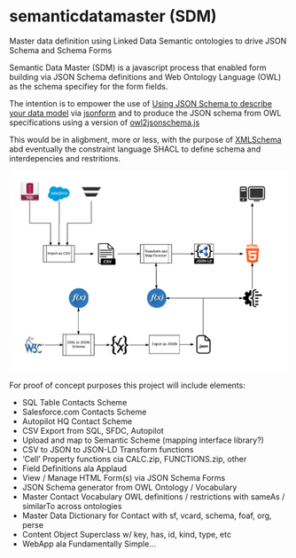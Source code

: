# semanticdatamaster (SDM)
Master data definition using Linked Data Semantic ontologies to drive JSON Schema and Schema Forms

Semantic Data Master (SDM) is a javascript process that enabled form building via JSON Schema definitions and Web Ontology Language (OWL) as the schema specifiey for the form fields.

The intention is to empower the use of [Using JSON Schema to describe your data model](https://github.com/joshfire/jsonform/wiki#schema) via [jsonform](https://github.com/joshfire/jsonform) and to produce the JSON schema from OWL specifications using a version of [owl2jsonschema.js](https://github.com/redaktor/owl2jsonschema.js)

This would be in aligbment, more or less, with the purpose of [XMLSchema]() abd eventually the constraint language SHACL to define schema and interdepencies and restritions. 

![diagram](img/0DAE7F22-099A-44E5-B6C4-D944867F338D-1664-0000029A035E4020.png "diagram")

For proof of concept purposes this project will include elements:

* SQL Table Contacts Scheme
* Salesforce.com Contacts Scheme
* Autopilot HQ Contact Scheme
* CSV Export from SQL, SFDC, Autopilot
* Upload and map to Semantic Scheme (mapping interface library?)
* CSV to JSON to JSON-LD Transform functions
* ‘Cell’ Property functions cia CALC.zip, FUNCTIONS.zip, other
* Field Definitions ala Applaud
* View / Manage HTML Form(s) via JSON Schema Forms
* JSON Schema generator from OWL Ontology / Vocabulary
* Master Contact Vocabulary OWL definitions / restrictions with sameAs / similarTo across ontologies
* Master Data Dictionary for Contact with sf, vcard, schema, foaf, org, perse
* Content Object Superclass w/ key, has, id, kind, type, etc
* WebApp ala Fundamentally Simple...



